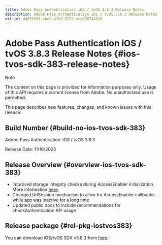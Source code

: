 ```yaml
---
title: Adobe Pass Authentication iOS / tvOS 3.8.3 Release Notes
description: Adobe Pass Authentication iOS / tvOS 3.8.3 Release Notes
exl-id: d465f895-ebc0-4f8d-9172-bcc868741820
---
```

# Adobe Pass Authentication iOS / tvOS 3.8.3 Release Notes {#ios-tvos-sdk-383-release-notes}

>[!NOTE]
>
>The content on this page is provided for information purposes only. Usage of this API requires a current license from Adobe. No unauthorized use is permitted.

This page describes new features, changes, and known issues with this release:

## Build Number {#build-no-ios-tvos-sdk-383}

Adobe Pass Authentication: iOS / tvOS 3.8.3

Release Date: 11/16/2023



## Release Overview {#overview-ios-tvos-sdk-383}

* Improved storage integrity checks during AccessEnabler initialization. More information [here](/help/authentication/integration-guide-programmers/legacy/sdks/ios-tvos-sdk/iostvos-sdk-storage-integrity-checks.md).
* Changed UrlSession mechanism to allow for AccessEnabler callbacks while app was inactive for a long time
* Updated public docs to include recommendations for checkAuthentication API usage


## Release package {#rel-pkg-iostvos383}

You can download iOS/tvOS SDK v3.8.3 from [here](https://tve.zendesk.com/hc/en-us/articles/204963209-iOS-tvOS-Native-AccessEnabler-Library).
